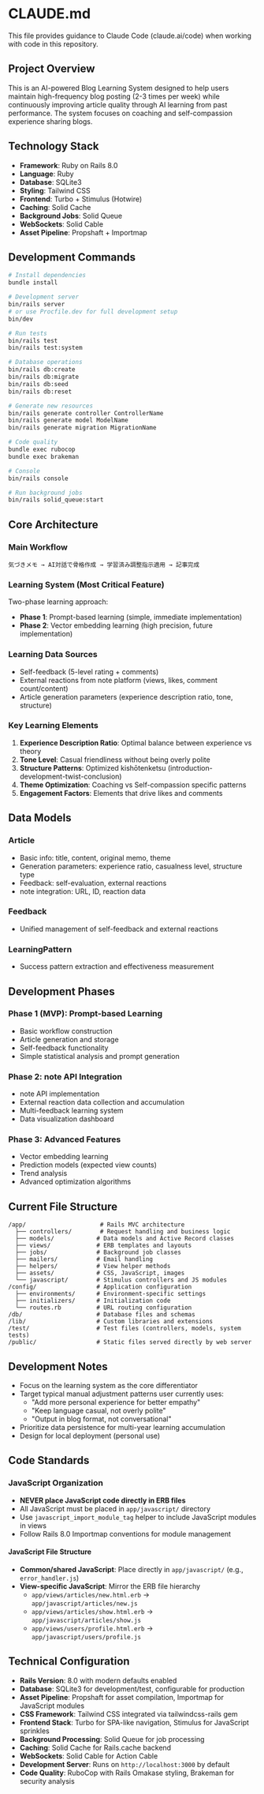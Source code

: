 # CLAUDE.md

This file provides guidance to Claude Code (claude.ai/code) when working with code in this repository.

## Project Overview

This is an AI-powered Blog Learning System designed to help users maintain high-frequency blog posting (2-3 times per week) while continuously improving article quality through AI learning from past performance. The system focuses on coaching and self-compassion experience sharing blogs.

## Technology Stack

- **Framework**: Ruby on Rails 8.0
- **Language**: Ruby
- **Database**: SQLite3
- **Styling**: Tailwind CSS
- **Frontend**: Turbo + Stimulus (Hotwire)
- **Caching**: Solid Cache
- **Background Jobs**: Solid Queue
- **WebSockets**: Solid Cable
- **Asset Pipeline**: Propshaft + Importmap

## Development Commands

```bash
# Install dependencies
bundle install

# Development server
bin/rails server
# or use Procfile.dev for full development setup
bin/dev

# Run tests
bin/rails test
bin/rails test:system

# Database operations  
bin/rails db:create
bin/rails db:migrate
bin/rails db:seed
bin/rails db:reset

# Generate new resources
bin/rails generate controller ControllerName
bin/rails generate model ModelName
bin/rails generate migration MigrationName

# Code quality
bundle exec rubocop
bundle exec brakeman

# Console
bin/rails console

# Run background jobs
bin/rails solid_queue:start
```

## Core Architecture

### Main Workflow
```
気づきメモ → AI対話で骨格作成 → 学習済み調整指示適用 → 記事完成
```

### Learning System (Most Critical Feature)
Two-phase learning approach:
- **Phase 1**: Prompt-based learning (simple, immediate implementation)
- **Phase 2**: Vector embedding learning (high precision, future implementation)

### Learning Data Sources
- Self-feedback (5-level rating + comments)
- External reactions from note platform (views, likes, comment count/content)
- Article generation parameters (experience description ratio, tone, structure)

### Key Learning Elements
1. **Experience Description Ratio**: Optimal balance between experience vs theory
2. **Tone Level**: Casual friendliness without being overly polite  
3. **Structure Patterns**: Optimized kishōtenketsu (introduction-development-twist-conclusion)
4. **Theme Optimization**: Coaching vs Self-compassion specific patterns
5. **Engagement Factors**: Elements that drive likes and comments

## Data Models

### Article
- Basic info: title, content, original memo, theme
- Generation parameters: experience ratio, casualness level, structure type  
- Feedback: self-evaluation, external reactions
- note integration: URL, ID, reaction data

### Feedback  
- Unified management of self-feedback and external reactions

### LearningPattern
- Success pattern extraction and effectiveness measurement

## Development Phases

### Phase 1 (MVP): Prompt-based Learning
- Basic workflow construction
- Article generation and storage
- Self-feedback functionality
- Simple statistical analysis and prompt generation

### Phase 2: note API Integration  
- note API implementation
- External reaction data collection and accumulation
- Multi-feedback learning system
- Data visualization dashboard

### Phase 3: Advanced Features
- Vector embedding learning
- Prediction models (expected view counts)
- Trend analysis
- Advanced optimization algorithms

## Current File Structure

```
/app/                     # Rails MVC architecture
  ├── controllers/        # Request handling and business logic
  ├── models/            # Data models and Active Record classes
  ├── views/             # ERB templates and layouts
  ├── jobs/              # Background job classes
  ├── mailers/           # Email handling
  ├── helpers/           # View helper methods
  ├── assets/            # CSS, JavaScript, images
  └── javascript/        # Stimulus controllers and JS modules
/config/                 # Application configuration
  ├── environments/      # Environment-specific settings
  ├── initializers/      # Initialization code
  └── routes.rb          # URL routing configuration
/db/                     # Database files and schemas
/lib/                    # Custom libraries and extensions
/test/                   # Test files (controllers, models, system tests)
/public/                 # Static files served directly by web server
```

## Development Notes

- Focus on the learning system as the core differentiator
- Target typical manual adjustment patterns user currently uses:
  - "Add more personal experience for better empathy"
  - "Keep language casual, not overly polite" 
  - "Output in blog format, not conversational"
- Prioritize data persistence for multi-year learning accumulation
- Design for local deployment (personal use)

## Code Standards

### JavaScript Organization
- **NEVER place JavaScript code directly in ERB files**
- All JavaScript must be placed in `app/javascript/` directory
- Use `javascript_import_module_tag` helper to include JavaScript modules in views
- Follow Rails 8.0 Importmap conventions for module management

#### JavaScript File Structure
- **Common/shared JavaScript**: Place directly in `app/javascript/` (e.g., `error_handler.js`)
- **View-specific JavaScript**: Mirror the ERB file hierarchy
  - `app/views/articles/new.html.erb` → `app/javascript/articles/new.js`
  - `app/views/articles/show.html.erb` → `app/javascript/articles/show.js`
  - `app/views/users/profile.html.erb` → `app/javascript/users/profile.js`

## Technical Configuration

- **Rails Version**: 8.0 with modern defaults enabled
- **Database**: SQLite3 for development/test, configurable for production
- **Asset Pipeline**: Propshaft for asset compilation, Importmap for JavaScript modules
- **CSS Framework**: Tailwind CSS integrated via tailwindcss-rails gem
- **Frontend Stack**: Turbo for SPA-like navigation, Stimulus for JavaScript sprinkles
- **Background Processing**: Solid Queue for job processing
- **Caching**: Solid Cache for Rails.cache backend
- **WebSockets**: Solid Cable for Action Cable
- **Development Server**: Runs on `http://localhost:3000` by default
- **Code Quality**: RuboCop with Rails Omakase styling, Brakeman for security analysis